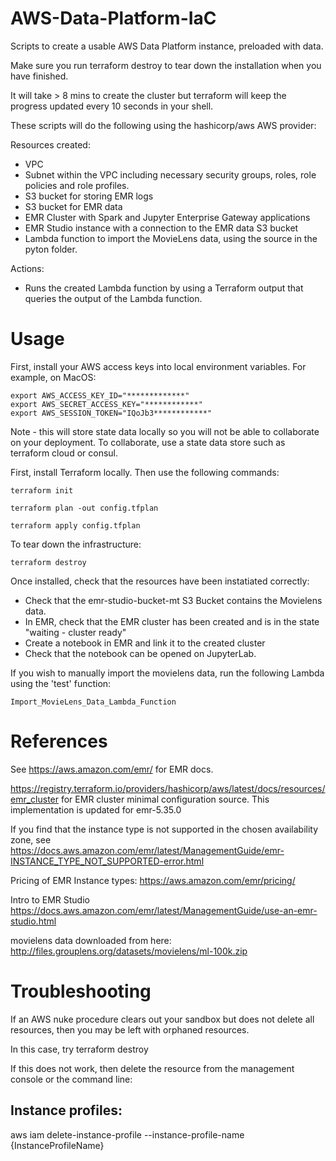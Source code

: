 
# AWS-Data-Platform-IaC
Scripts to create a usable AWS Data Platform instance, preloaded with data. 

Make sure you run terraform destroy to tear down the installation when you have finished.

It will take > 8 mins to create the cluster but terraform will keep the progress updated every 10 seconds in your shell.

These scripts will do the following using the hashicorp/aws AWS provider:

Resources created:
- VPC
- Subnet within the VPC including necessary security groups, roles, role policies  and role profiles.
- S3 bucket for storing EMR logs
- S3 bucket for EMR data
- EMR Cluster with Spark and Jupyter Enterprise Gateway applications
- EMR Studio instance with a connection to the EMR data S3 bucket
- Lambda function to import the MovieLens data, using the source in the pyton folder.

Actions:
- Runs the created Lambda function by using a Terraform output that queries the output of the Lambda function.



# Usage

First, install your AWS access keys into local environment variables.
For example, on MacOS:

```
export AWS_ACCESS_KEY_ID="*************"
export AWS_SECRET_ACCESS_KEY="************"
export AWS_SESSION_TOKEN="IQoJb3************"
```

Note - this will store state data locally so you will not be able to collaborate on your deployment. 
To collaborate, use a state data store such as terraform cloud or consul.

First, install Terraform locally. Then use the following commands:

```
terraform init

terraform plan -out config.tfplan

terraform apply config.tfplan
```

To tear down the infrastructure:

```
terraform destroy
```

Once installed, check that the resources have been instatiated correctly:
- Check that the emr-studio-bucket-mt S3 Bucket contains the Movielens data.
- In EMR, check that the EMR cluster has been created and is in the state "waiting - cluster ready"
- Create a notebook in EMR and link it to the created cluster
- Check that the notebook can be opened on JupyterLab.

If you wish to manually import the movielens data, run the following Lambda using the 'test' function: 
```
Import_MovieLens_Data_Lambda_Function
```

# References
See https://aws.amazon.com/emr/ for EMR docs.

https://registry.terraform.io/providers/hashicorp/aws/latest/docs/resources/emr_cluster
for EMR cluster minimal configuration source. This implementation is updated for emr-5.35.0

If you find that the instance type is not supported in the chosen availability zone, see
https://docs.aws.amazon.com/emr/latest/ManagementGuide/emr-INSTANCE_TYPE_NOT_SUPPORTED-error.html

Pricing of EMR Instance types:
https://aws.amazon.com/emr/pricing/

Intro to EMR Studio
https://docs.aws.amazon.com/emr/latest/ManagementGuide/use-an-emr-studio.html

movielens data downloaded from here: http://files.grouplens.org/datasets/movielens/ml-100k.zip

# Troubleshooting
If an AWS nuke procedure clears out your sandbox but does not delete all resources, then you may be left with orphaned resources.

In this case, try 
terraform destroy

If this does not work, then delete the resource from the management console or the command line:

Instance profiles:
------------------
aws iam delete-instance-profile --instance-profile-name {InstanceProfileName} 


